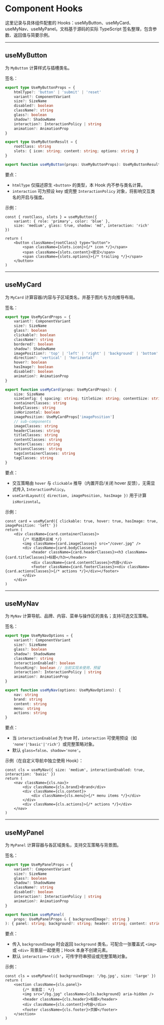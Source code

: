 # Component Hooks

这里记录与具体组件配套的 Hooks：useMyButton、useMyCard、useMyNav、useMyPanel。文档基于源码的实际 TypeScript 签名整理，包含参数、返回值与简要示例。

---

## useMyButton

为 `MyButton` 计算样式与插槽类名。

签名：

```ts
export type UseMyButtonProps = {
	htmlType?: 'button' | 'submit' | 'reset'
	variant?: ComponentVariant
	size?: SizeName
	disabled?: boolean
	className?: string
	glass?: boolean
	shadow?: ShadowName
	interaction?: InteractionPolicy | string
	animation?: AnimationProp
}

export type UseMyButtonResult = {
	rootClass: string
	slots: { icon: string; content: string; options: string }
}

export function useMyButton(props: UseMyButtonProps): UseMyButtonResult
```

要点：
- `htmlType` 仅描述原生 `<button>` 的类型，本 Hook 内不参与类名计算。
- `interaction` 可为预设 key 或完整 `InteractionPolicy` 对象，将影响交互类名的开启与强度。

示例：

```tsx
const { rootClass, slots } = useMyButton({
	variant: { role: 'primary', color: 'blue' },
	size: 'medium', glass: true, shadow: 'md', interaction: 'rich'
})

return (
	<button className={rootClass} type="button">
		<span className={slots.icon}>{/* icon */}</span>
		<span className={slots.content}>提交</span>
		<span className={slots.options}>{/* trailing */}</span>
	</button>
)
```

---

## useMyCard

为 `MyCard` 计算容器/内容与子区域类名，并基于图片与方向推导布局。

签名：

```ts
export type UseMyCardProps = {
	variant?: ComponentVariant
	size?: SizeName
	glass?: boolean
	clickable?: boolean
	className?: string
	bordered?: boolean
	shadow?: ShadowName
	imagePosition?: 'top' | 'left' | 'right' | 'background' | 'bottom' | 'center'
	direction?: 'vertical' | 'horizontal'
	hover?: boolean
	hasImage?: boolean
	disabled?: boolean
	animation?: AnimationProp
}

export function useMyCard(props: UseMyCardProps): {
	size: SizeName
	sizeConfig: { spacing: string; titleSize: string; contentSize: string; borderRadius: string; minHeight: string }
	containerClasses: string
	bodyClasses: string
	isHorizontal: boolean
	imagePosition: UseMyCardProps['imagePosition']
	// sub-components
	imageClasses: string
	headerClasses: string
	titleClasses: string
	contentClasses: string
	footerClasses: string
	actionsClasses: string
	tagsContainerClasses: string
	tagClasses: string
}
```

要点：
- 交互策略由 `hover` 与 `clickable` 推导（内置开启/关闭 hover 反馈），无需显式传入 `InteractionPolicy`。
- `useCardLayout({ direction, imagePosition, hasImage })` 用于计算 `isHorizontal`。

示例：

```tsx
const card = useMyCard({ clickable: true, hover: true, hasImage: true, imagePosition: 'left' })
return (
	<div className={card.containerClasses}>
		{/* 可选图片区域 */}
		<img className={card.imageClasses} src="/cover.jpg" />
		<div className={card.bodyClasses}>
			<header className={card.headerClasses}><h3 className={card.titleClasses}>标题</h3></header>
			<div className={card.contentClasses}>内容</div>
			<footer className={card.footerClasses}><div className={card.actionsClasses}>{/* actions */}</div></footer>
		</div>
	</div>
)
```

---

## useMyNav

为 `MyNav` 计算导航、品牌、内容、菜单与操作区的类名；支持可选交互策略。

签名：

```ts
export type UseMyNavOptions = {
	variant?: ComponentVariant
	size?: SizeName
	glass?: boolean
	shadow?: ShadowName
	className?: string
	interactionEnabled?: boolean
	focusRing?: boolean // 当前实现未使用，预留
	interaction?: InteractionPolicy | string
	animation?: AnimationProp
}

export function useMyNav(options: UseMyNavOptions): {
	nav: string
	brand: string
	content: string
	menu: string
	actions: string
}
```

要点：
- 当 `interactionEnabled` 为 true 时，`interaction` 可使用预设（如 `'none'|'basic'|'rich'`）或完整策略对象。
- 默认 `glass=false`、`shadow='none'`。

示例（在自定义导航中独立使用 Hook）：

```tsx
const cls = useMyNav({ size: 'medium', interactionEnabled: true, interaction: 'basic' })
return (
	<nav className={cls.nav}>
		<div className={cls.brand}>Brand</div>
		<div className={cls.content}>
			<div className={cls.menu}>{/* menu items */}</div>
		</div>
		<div className={cls.actions}>{/* actions */}</div>
	</nav>
)
```

---

## useMyPanel

为 `MyPanel` 计算容器与各区域类名，支持交互策略与背景图。

签名：

```ts
export type UseMyPanelProps = {
	variant?: ComponentVariant
	size?: SizeName
	glass?: boolean
	shadow?: ShadowName
	className?: string
	disabled?: boolean
	interaction?: InteractionPolicy | string
	animation?: AnimationProp
}

export function useMyPanel(
	props: UseMyPanelProps & { backgroundImage?: string }
): { panel: string; background?: string; header: string; content: string; footer: string }
```

要点：
- 传入 `backgroundImage` 时会返回 `background` 类名，可配合一张覆盖式 `<img>` 或 `<div>` 背景层一起使用；Hook 本身不创建元素。
- 默认 `interaction='rich'`，可传字符串预设或完整策略对象。

示例：

```tsx
const cls = useMyPanel({ backgroundImage: '/bg.jpg', size: 'large' })
return (
	<section className={cls.panel}>
		{/* 背景层： */}
		<img src="/bg.jpg" className={cls.background} aria-hidden />
		<header className={cls.header}>标题</header>
		<div className={cls.content}>内容</div>
		<footer className={cls.footer}>页脚</footer>
	</section>
)
```

